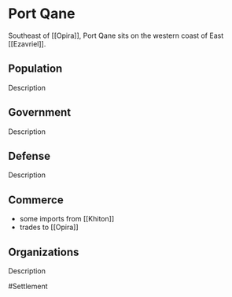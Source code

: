 # Port Qane
Southeast of [[Opira]], Port Qane sits on the western coast of East [[Ezavriel]]. 

## Population
Description

## Government
Description

## Defense
Description

## Commerce
- some imports from [[Khiton]]
- trades to [[Opira]]

## Organizations
Description

#Settlement 